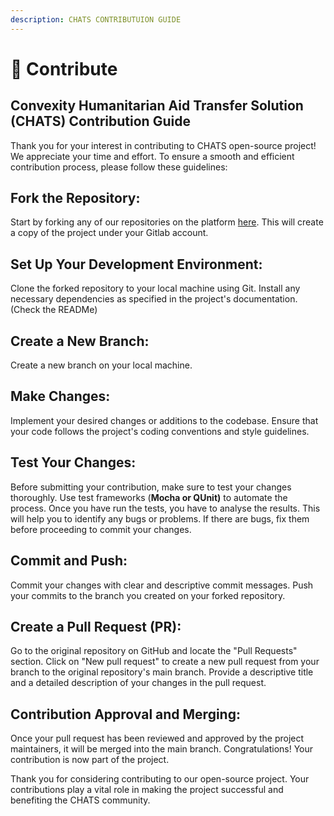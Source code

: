 ```yaml
---
description: CHATS CONTRIBUTUION GUIDE
---
```


# 🛂 Contribute

## Convexity Humanitarian Aid Transfer Solution (CHATS) Contribution Guide

Thank you for your interest in contributing to CHATS open-source project! We appreciate your time and effort. To ensure a smooth and efficient contribution process, please follow these guidelines:

## **Fork the Repository:**

Start by forking any of our repositories on the platform [here](https://github.com/ConvexityTeam). This will create a copy of the project under your Gitlab account.

## Set Up Your Development Environment:

Clone the forked repository to your local machine using Git. Install any necessary dependencies as specified in the project's documentation. (Check the READMe)

## Create a New Branch:

Create a new branch on your local machine.

## Make Changes:

Implement your desired changes or additions to the codebase. Ensure that your code follows the project's coding conventions and style guidelines.

## Test Your Changes:

Before submitting your contribution, make sure to test your changes thoroughly. Use test frameworks (**Mocha or QUnit)** to automate the process. Once you have run the tests, you have to analyse the results. This will help you to identify any bugs or problems. If there are bugs, fix them before proceeding to commit your changes.

## Commit and Push:

Commit your changes with clear and descriptive commit messages. Push your commits to the branch you created on your forked repository.

## Create a Pull Request (PR):

Go to the original repository on GitHub and locate the "Pull Requests" section. Click on "New pull request" to create a new pull request from your branch to the original repository's main branch. Provide a descriptive title and a detailed description of your changes in the pull request.

## Contribution Approval and Merging:

Once your pull request has been reviewed and approved by the project maintainers, it will be merged into the main branch. Congratulations! Your contribution is now part of the project.

Thank you for considering contributing to our open-source project. Your contributions play a vital role in making the project successful and benefiting the CHATS community.
